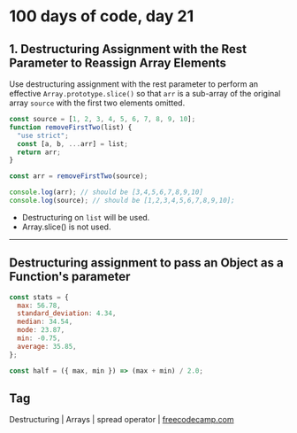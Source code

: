 # 100 days of code, day 21

## 1. Destructuring Assignment with the Rest Parameter to Reassign Array Elements

Use destructuring assignment with the rest parameter to perform an effective `Array.prototype.slice()` so that `arr` is a sub-array of the original array `source` with the first two elements omitted.

```javascript
const source = [1, 2, 3, 4, 5, 6, 7, 8, 9, 10];
function removeFirstTwo(list) {
  "use strict";
  const [a, b, ...arr] = list;
  return arr;
}

const arr = removeFirstTwo(source);

console.log(arr); // should be [3,4,5,6,7,8,9,10]
console.log(source); // should be [1,2,3,4,5,6,7,8,9,10];
```

- Destructuring on `list` will be used.
- Array.slice() is not used.

---

## Destructuring assignment to pass an Object as a Function's parameter

```javascript
const stats = {
  max: 56.78,
  standard_deviation: 4.34,
  median: 34.54,
  mode: 23.87,
  min: -0.75,
  average: 35.85,
};

const half = ({ max, min }) => (max + min) / 2.0;
```

## Tag

Destructuring | Arrays | spread operator | [freecodecamp.com](https://freecodecamp.com)
